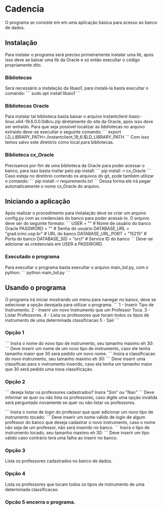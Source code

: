 # Cadencia
O programa se consiste em em uma aplicação básica para acesso ao banco de dados.

## Instalação
Para instalar o programa será preciso primeiramente instalar uma lib, após isso deve se baixar uma lib da Oracle e só então execultar o código propriamente dito.

### Bibliotecas
Será necessário a instalação da libaio1, para instalá-la basta execultar o comando:
´´´
sudo apt install libaio1
´´´

### Bibliotecas Oracle
Para instalar tal biblioteca basta baixar o arquivo instantclient-basic-linux.x64-19.6.0.0.0dbru.zip diretamente do site da Oracle, após isso deve ser extraído. Para que seja possível localizar as bibliotecas no arquivo extraido deve-se execultar o seguinte comando:
´´´
export LD_LIBRARY_PATH=./instantclient_19_6:$LD_LIBRARY_PATH
´´´
Com isso temos salvo este diretório como local para bibliotecas.

### Biblioteca cx_Oracle
Precisamos por fim de uma biblioteca da Oracle para poder acessar o banco, para isso basta instlar pelo pip install:
´´´
pip install -r cx_Oracle
´´´
Caso esteja no diretório contendo os arquivos do git, pode também utilizar o comando:
´´´
pip install -r requirements.txt
´´´
Dessa forma ele irá pegar automaticamente o nome cx_Oracle do arquivo.

## Iniciando a aplicação
Após realizar o procedimento para instalação deve se criar um arquivo config.py com as credenciais do banco para poder acessá-lo. O arquivo deve ser do seguinte formato:
´´´
USER = ""                         # Nome de usuário do banco Oracle
PASSWORD = ""                     # Senha do usuário
DATABASE_URL = "grad.icmc.usp.br" # URL do banco
DATABASE_URL_PORT = "15215"       # Porta do banco
DATABASE_SID = "orcl"             # Service ID do banco
´´´
Deve-se adicionar as credenciais em USER e PASSWORD.
### Executado o programa
Para execultar o programa basta execultar o arquivo main_bd.py, com o python:
´´´
python main_bd.py
´´´

## Usando o programa
O programa irá iniciar mostrando um menu para navegar no banco, deve se selecionar a opção desejada para utilizar o programa.
´´´
     1 - Inserir Tipo de Instrumento.
     2 - Inserir um novo Instrumento que um Professor Toca.
     3 - Listar Professores.
     4 - Lista os professores que tocam todos os tipos de instrumento de uma determinada classificacao
     5 - Sair
´´´
### Opção 1
´´´
Insira o nome do novo tipo de instrumento, seu tamanho maximo eh 30:
´´´
Deve inserir um nome de um novo tipo de instrumento, caso ele tenha tamanho maior que 30 será pedido um novo nome.
´´´
Insira a classificacao do novo instrumento, seu tamanho maximo eh 30:
´´´
Deve inserir uma classificao para o instrumento inserido, caso ela tenha um tamanho maior que 30 será pedido uma nova classificação.

### Opção 2
´´´
deseja listar os professores cadastrados? Insira "Sim" ou "Nao"
´´´
Deve informar se quer ou não lista os professores, caso digite uma opção inválida será perguntado novamente se quer ou não listar os professores.

´´´
Insira o nome de login do professor que quer adicionar um novo tipo de instrumento tocado:
´´´
Deve inserir um nome válido de login de algum professor do banco que deseja cadastrar o novo instrumento, caso o nome não seja de um professor, não será inserido no banco.
´´´
Insira o tipo de instrumento tocado, seu tamanho maximo eh 30:
´´´
Deve inserir um tipo válido caso  contrário terá uma falha ao inserir no banco.

### Opção 3
Lista os professores cadastrados no banco de dados.

### Opção 4
Lista os professores que tocam todos os tipos de instrumento de uma determinada classificacao.

### Opcão 5 encerra o programa.